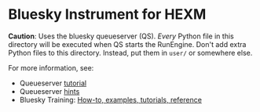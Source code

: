 # Bluesky Instrument for HEXM

**Caution**:  Uses the bluesky queueserver (QS).  _Every_
Python file in this directory will be executed when QS starts the RunEngine.
Don't add extra Python files to this directory.  Instead, put them in `user/` or
somewhere else.

For more information, see: 

- Queueserver [tutorial](https://blueskyproject.io/bluesky-queueserver/tutorial.html#running-re-manager-with-custom-startup-code)
- Queueserver [hints](https://github.com/BCDA-APS/bdp_controls/blob/main/qserver/README.md)
- Bluesky Training: [How-to, examples, tutorials, reference](https://bcda-aps.github.io/bluesky_training)
